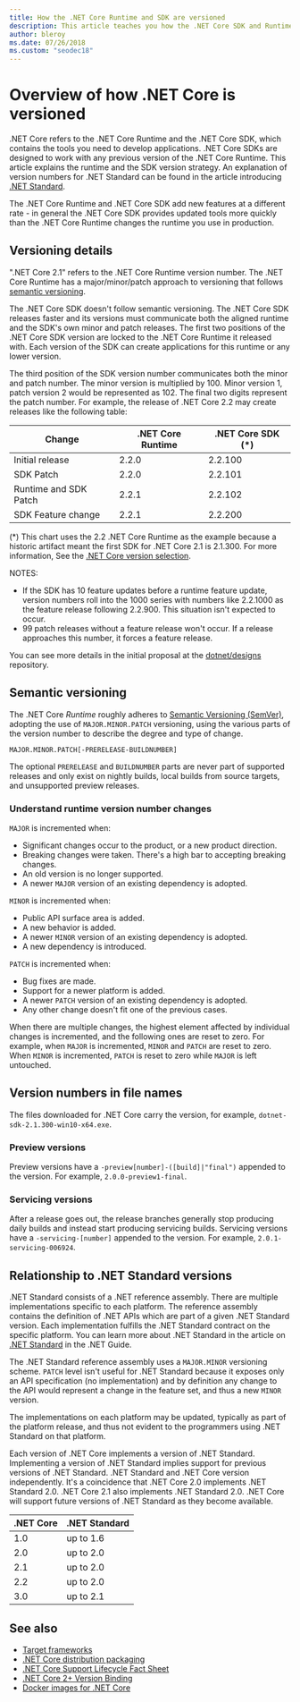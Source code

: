 ```yaml
---
title: How the .NET Core Runtime and SDK are versioned
description: This article teaches you how the .NET Core SDK and Runtime are versioned (similar to semantic versioning).
author: bleroy
ms.date: 07/26/2018
ms.custom: "seodec18"
---
```


# Overview of how .NET Core is versioned

.NET Core refers to the .NET Core Runtime and the .NET Core SDK, which contains the tools you need to develop applications. .NET Core SDKs are designed to work with any previous version of the .NET Core Runtime. This article explains the runtime and the SDK version strategy. An explanation of version numbers for .NET Standard can be found in the article introducing [.NET Standard](../../standard/net-standard.md#net-implementation-support).

The .NET Core Runtime and .NET Core SDK add new features at a different rate - in general the .NET Core SDK provides updated tools more quickly than the .NET Core Runtime changes the runtime you use in production.

## Versioning details

".NET Core 2.1" refers to the .NET Core Runtime version number. The .NET Core Runtime has a major/minor/patch approach to versioning that follows [semantic versioning](#semantic-versioning).

The .NET Core SDK doesn't follow semantic versioning. The .NET Core SDK releases faster and its versions must communicate both the aligned runtime and the SDK's own minor and patch releases. The first two positions of the .NET Core SDK version are locked to the .NET Core Runtime it released with. Each version of the SDK can create applications for this runtime or any lower version.

The third position of the SDK version number communicates both the minor and patch number. The minor version is multiplied by 100. Minor version 1, patch version 2 would be represented as 102. The final two digits represent the patch number. For example, the release of .NET Core 2.2 may create releases like the following table:

| Change                | .NET Core Runtime | .NET Core SDK (*) |
|-----------------------|-------------------|-------------------|
| Initial release       | 2.2.0             | 2.2.100           |
| SDK Patch             | 2.2.0             | 2.2.101           |
| Runtime and SDK Patch | 2.2.1             | 2.2.102           |
| SDK Feature change    | 2.2.1             | 2.2.200           |

(\*) This chart uses the 2.2 .NET Core Runtime as the example because a historic artifact meant the first SDK for .NET Core 2.1 is 2.1.300. For more information, See the [.NET Core version selection](selection.md).

NOTES:

- If the SDK has 10 feature updates before a runtime feature update, version numbers roll into the 1000 series with numbers like 2.2.1000 as the feature release following 2.2.900. This situation isn't expected to occur.
- 99 patch releases without a feature release won't occur. If a release approaches this number, it forces a feature release.

You can see more details in the initial proposal at the [dotnet/designs](https://github.com/dotnet/designs/pull/29) repository.

## Semantic versioning

The .NET Core *Runtime* roughly adheres to [Semantic Versioning (SemVer)](https://semver.org/), adopting the use of `MAJOR.MINOR.PATCH` versioning, using the various parts of the version number to describe the degree and type of change.

```
MAJOR.MINOR.PATCH[-PRERELEASE-BUILDNUMBER]
```

The optional `PRERELEASE` and `BUILDNUMBER` parts are never part of supported releases and only exist on nightly builds, local builds from source targets, and unsupported preview releases.

### Understand runtime version number changes

`MAJOR` is incremented when:

- Significant changes occur to the product, or a new product direction.
- Breaking changes were taken. There's a high bar to accepting breaking changes.
- An old version is no longer supported.
- A newer `MAJOR` version of an existing dependency is adopted.

`MINOR` is incremented when:

- Public API surface area is added.
- A new behavior is added.
- A newer `MINOR` version of an existing dependency is adopted.
- A new dependency is introduced.

`PATCH` is incremented when:

- Bug fixes are made.
- Support for a newer platform is added.
- A newer `PATCH` version of an existing dependency is adopted.
- Any other change doesn't fit one of the previous cases.

When there are multiple changes, the highest element affected by individual changes is incremented, and the following ones are reset to zero. For example, when `MAJOR` is incremented, `MINOR` and `PATCH` are reset to zero. When `MINOR` is incremented, `PATCH` is reset to zero while `MAJOR` is left untouched.

## Version numbers in file names

The files downloaded for .NET Core carry the version, for example, `dotnet-sdk-2.1.300-win10-x64.exe`.

### Preview versions

Preview versions have a `-preview[number]-([build]|"final")` appended to the version. For example, `2.0.0-preview1-final`.

### Servicing versions

After a release goes out, the release branches generally stop producing daily builds and instead start producing servicing builds. Servicing versions have a `-servicing-[number]` appended to the version. For example, `2.0.1-servicing-006924`.

## Relationship to .NET Standard versions

.NET Standard consists of a .NET reference assembly. There are multiple implementations specific to each platform. The reference assembly contains the definition of .NET APIs which are part of a given .NET Standard version. Each implementation fulfills the .NET Standard contract on the specific platform. You can learn more about .NET Standard in the article on [.NET Standard](../../standard/net-standard.md) in the .NET Guide.

The .NET Standard reference assembly uses a `MAJOR.MINOR` versioning scheme. `PATCH` level isn't useful for .NET Standard because it exposes only an API specification (no implementation) and by definition any change to the API would represent a change in the feature set, and thus a new `MINOR` version.

The implementations on each platform may be updated, typically as part of the platform release, and thus not evident to the programmers using .NET Standard on that platform.

Each version of .NET Core implements a version of .NET Standard. Implementing a version of .NET Standard implies support for previous versions of .NET Standard. .NET Standard and .NET Core version independently. It's a coincidence that .NET Core 2.0 implements .NET Standard 2.0. .NET Core 2.1 also implements .NET Standard 2.0. .NET Core will support future versions of .NET Standard as they become available.

| .NET Core | .NET Standard |
|-----------|---------------|
| 1.0       | up to 1.6     |
| 2.0       | up to 2.0     |
| 2.1       | up to 2.0     |
| 2.2       | up to 2.0     |
| 3.0       | up to 2.1     |

## See also

- [Target frameworks](../../standard/frameworks.md)
- [.NET Core distribution packaging](../build/distribution-packaging.md)
- [.NET Core Support Lifecycle Fact Sheet](https://dotnet.microsoft.com/platform/support/policy)
- [.NET Core 2+ Version Binding](https://github.com/dotnet/designs/issues/3)
- [Docker images for .NET Core](https://hub.docker.com/_/microsoft-dotnet-core/)
